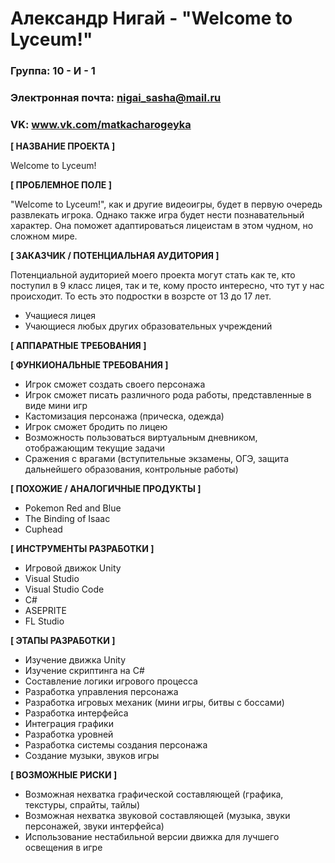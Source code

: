 # Александр Нигай - "Welcome to Lyceum!"

### Группа: 10 - И - 1
### Электронная почта: nigai_sasha@mail.ru
### VK: www.vk.com/matkacharogeyka

**[ НАЗВАНИЕ ПРОЕКТА ]**

Welcome to Lyceum!

**[ ПРОБЛЕМНОЕ ПОЛЕ ]**

"Welcome to Lyceum!", как и другие видеоигры, будет в первую очередь развлекать игрока. Однако также игра будет нести познавательный характер. Она поможет адаптироваться лицеистам в этом чудном, но сложном мире.

**[ ЗАКАЗЧИК / ПОТЕНЦИАЛЬНАЯ АУДИТОРИЯ ]**

Потенциальной аудиторией моего проекта могут стать как те, кто поступил в 9 класс лицея, так и те, кому просто интересно, что тут у нас происходит. То есть это подростки в возрсте от 13 до 17 лет.
* Учащиеся лицея
* Учающиеся любых других образовательных учреждений

**[ АППАРАТНЫЕ ТРЕБОВАНИЯ ]**



**[ ФУНКИОНАЛЬНЫЕ ТРЕБОВАНИЯ ]**

* Игрок сможет создать своего персонажа
* Игрок сможет писать различного рода работы, представленные в виде мини игр
* Кастомизация персонажа (прическа, одежда)
* Игрок сможет бродить по лицею
* Возможность пользоваться виртуальным дневником, отображающим текущие задачи
* Сражения с врагами (вступительные экзамены, ОГЭ, защита дальнейшего образования, контрольные работы)

**[ ПОХОЖИЕ / АНАЛОГИЧНЫЕ ПРОДУКТЫ ]**

* Pokemon Red and Blue
* The Binding of Isaac
* Cuphead

**[ ИНСТРУМЕНТЫ РАЗРАБОТКИ ]**

* Игровой движок Unity
* Visual Studio
* Visual Studio Code
* C#
* ASEPRITE
* FL Studio

**[ ЭТАПЫ РАЗРАБОТКИ ]**

* Изучение движка Unity
* Изучение скриптинга на C#
* Составление логики игрового процесса
* Разработка управления персонажа
* Разработка игровых механик (мини игры, битвы с боссами)
* Разработка интерфейса
* Интеграция графики
* Разработка уровней
* Разработка системы создания персонажа
* Создание музыки, звуков игры

**[ ВОЗМОЖНЫЕ РИСКИ ]**

* Возможная нехватка графической составляющей (графика, текстуры, спрайты, тайлы)
* Возможная нехватка звуковой составляющей (музыка, звуки персонажей, звуки интерфейса)
* Использование нестабильной версии движка для лучшего освещения в игре
